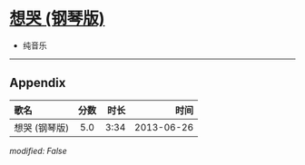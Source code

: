 # [想哭 (钢琴版)](https://music.163.com/song?id=26608872)

* 纯音乐


---

## Appendix

|歌名|分数|时长|时间|
|:---|:---:|---:|---:|
|想哭 (钢琴版)|5.0|3:34|2013-06-26

*modified: False*